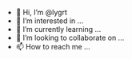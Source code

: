 - 👋 Hi, I’m @lygrt
- 👀 I’m interested in ...
- 🌱 I’m currently learning ...
- 💞️ I’m looking to collaborate on ...
- 📫 How to reach me ...

<!---
lygrt/lygrt is a ✨ special ✨ repository because its `README.md` (this file) appears on your GitHub profile.
You can click the Preview link to take a look at your changes.
--->
